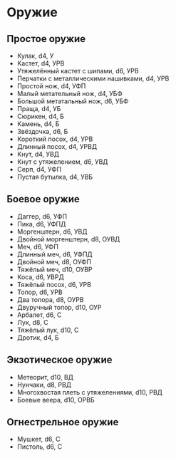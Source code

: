 Оружие
===

Простое оружие
---
+ Кулак, d4, У
+ Кастет, d4, УРВ
+ Утяжелённый кастет с шипами, d6, УРВ
+ Перчатки с металлическими нашивками, d4, УРВ
+ Простой нож, d4, УФП
+ Малый метательный нож, d4, УБФ
+ Большой метатальный нож, d6, УБФ
+ Праща, d4, УБ
+ Сюрикен, d4, Б
+ Камень, d4, Б
+ Звёздочка, d6, Б
+ Короткий посох, d4, УРВ
+ Длинный посох, d4, УРВД
+ Кнут, d4, УВД
+ Кнут с утяжелением, d6, УВД
+ Серп, d4, УФП
+ Пустая бутылка, d4, УВБ

Боевое оружие
---
+ Даггер, d6, УФП
+ Пика, d6, УФПД
+ Моргенштерн, d6, УВД
+ Двойной моргенштерн, d8, ОУВД
+ Меч, d6, УФП
+ Длинный меч, d6, УФПД
+ Двойной меч, d8, OУФП
+ Тяжёлый меч, d10, ОУВР
+ Коса, d6, УВРД
+ Тяжёлый посох, d6, УРВ
+ Топор, d6, УРВ
+ Два топора, d8, ОУРВ
+ Двуручный топор, d10, ОУР
+ Арбалет, d6, С
+ Лук, d8, C
+ Тяжёлый лук, d10, С
+ Дротик, d4, Б

Экзотическое оружие
---
+ Метеорит, d10, ВД
+ Нунчаки, d8, РВД
+ Многохвостая плеть с утяжелениями, d10, РВД
+ Боевые веера, d10, ОРВБ

Огнестрельное оружие
---
+ Мушкет, d6, С
+ Пистоль, d6, С
